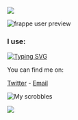 <img src="https://github.com/hmmlaple/hmmlaple/blob/main/header.png"> </img>

![frappe user preview](https://github-readme-stats.vercel.app/api?username=hmmlaple&show_icons=true&bg_color=303446&text_color=c6d0f5&icon_color=ca9ee6&title_color=81c8be)

### I use:
[![Typing SVG](https://readme-typing-svg.herokuapp.com?size=38&duration=2000&color=62934E&lines=python;nodejs;electron;java;react;svelte;html;%26+more)](https://git.io/typing-svg) 

You can find me on:
  
  [Twitter](https://twitter.com/hmmlopl) - [Email](mailto:hmmlopl@hmmlopl.net)
</div>

![My scrobbles](https://lastfm-recently-played.vercel.app/api?user=hmmlople&loved=true&loved_style=3)

<p><img align="center" src="https://raw.githubusercontent.com/catppuccin/catppuccin/dev/assets/footers/gray0_ctp_on_line.svg?sanitize=true"/></p>

